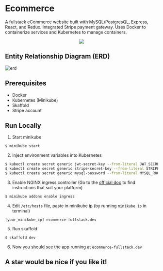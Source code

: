 # Ecommerce

A fullstack eCommerce website built with MySQL/PostgresQL, Express, React, and Redux. Integrated Stripe payment gateway. Uses Docker to containerize services and Kubernetes to manage containers.

<p align="center">
    <img src="https://i.imgur.com/5UdYRCl.png" />
</p>

## Entity Relationship Diagram (ERD)
![erd](https://i.imgur.com/do6NWyr.png)

## Prerequisites
- Docker
- Kubernetes (Minikube)
- Skaffold
- Stripe account

## Run Locally

1. Start minikube
```bash
$ minikube start
```

2. Inject environment variables into Kubernetes
```bash
$ kubectl create secret generic jwt-secret-key --from-literal JWT_SECRET_KEY=YOUR_JWT_SECRET
$ kubectl create secret generic stripe-secret-key --from-literal STRIPE_SECRET_KEY=YOUR_STRIPE_SECRET_KEY
$ kubectl create secret generic mysql-password --from-literal MYSQL_ROOT_PASSWORD=YOUR_DB_PASSWORD
```

3. Enable NGINX ingress controller (Go to the [official doc](https://kubernetes.github.io/ingress-nginx/deploy/) to find instructions that suit your platform)
```bash
$ minikube addons enable ingress
```

4. Edit `/etc/hosts` file, paste in minikube ip (by running `minikube ip` in terminal)
```
[your_minikube_ip] ecommerce-fullstack.dev
```

5. Run skaffold
```bash
$ skaffold dev
```

6. Now you should see the app running at `ecommerce-fullstack.dev`

## A star would be nice if you like it!